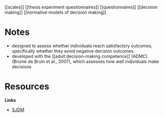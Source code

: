 [[scales]]
[[thesis experiment questionnaires]]
[[questionnaires]]
[[decision making]]
[[normative models of decision making]]

# Notes
- designed to assess whether individuals reach satisfactory outcomes, specifically whether they avoid negative decision outcomes.
- developed with the [[adult decision-making competence]] (ADMC) (Bruine de Bruin et al., 2007), which assesses how well individuals make decisions
# Resources
**Links**
- [SJDM](http://www.sjdm.org/dmidi/Decision_Outcome_Inventory.html)